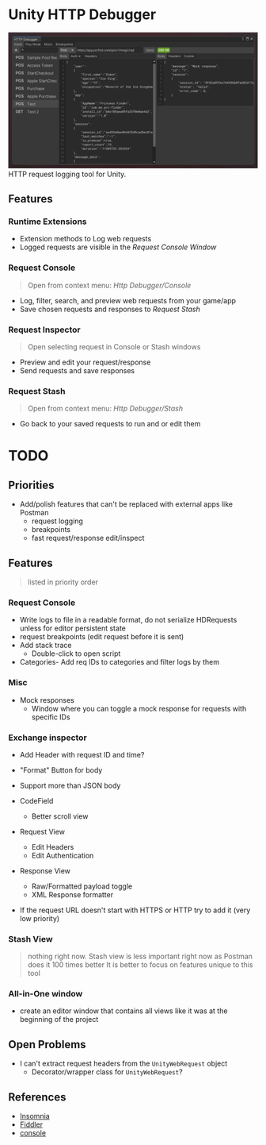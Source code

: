 # Unity HTTP Debugger
![](Documentation~/EditorWindow.jpg)
HTTP request logging tool for Unity. 

## Features

### Runtime Extensions
- Extension methods to Log web requests
- Logged requests are visible in the *Request Console Window*

### Request Console
> Open from context menu: _Http Debugger/Console_
- Log, filter, search, and preview web requests from your game/app
- Save chosen requests and responses to *Request Stash*

### Request Inspector
> Open selecting request in Console or Stash windows
- Preview and edit your request/response
- Send requests and save responses 

### Request Stash
> Open from context menu: _Http Debugger/Stash_
- Go back to your saved requests to run and or edit them
 
# TODO

## Priorities
- Add/polish features that can't be replaced with external apps like Postman
  - request logging
  - breakpoints
  - fast request/response edit/inspect

## Features
> listed in priority order

### Request Console
- Write logs to file in a readable format, do not serialize HDRequests unless for editor persistent state
- request breakpoints (edit request before it is sent)
- Add stack trace
  - Double-click to open script
- Categories- Add req IDs to categories and filter logs by them

### Misc
- Mock responses
    - Window where you can toggle a mock response for requests with specific IDs

### Exchange inspector
- Add Header with request ID and time?
- "Format" Button for body
- Support more than JSON body
- CodeField
  - Better scroll view

- Request View
  - Edit Headers
  - Edit Authentication

- Response View
  - Raw/Formatted payload toggle
  - XML Response formatter
- If the request URL doesn't start with HTTPS or HTTP try to add it (very low priority)

### Stash View
> nothing right now.
> Stash view is less important right now as Postman does it 100 times better
> It is better to focus on features unique to this tool

### All-in-One window
- create an editor window that contains all views like it was at the beginning of the project

## Open Problems
- I can't extract request headers from the `UnityWebRequest` object
  - Decorator/wrapper class for `UnityWebRequest`?

## References
- [Insomnia](https://github.com/Kong/insomnia)
- [Fiddler](https://imgur.com/SF40wep)
- [console](https://dotnetanalysis.blogspot.com/2012/11/http-status-codes-tutorial.html)